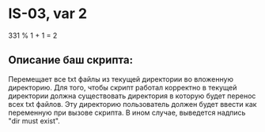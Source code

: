 # IS-03, var 2
331 % 1 + 1 = 2

## Описание баш скрипта:
Перемещает все txt файлы из текущей директории во вложенную директорию.
Для того, чтобы скрипт работал корректно в текущей директории должна существовать директория в которую будет перенос всех txt файлов.
Эту директорию пользователь должен будет ввести как переменную при вызове скрипта. В ином случае, выведется надпись "dir must exist".
